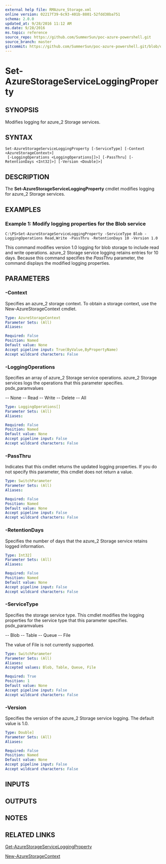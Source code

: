 ```yaml
---
external help file: RMAzure_Storage.xml
online version: 02217f39-6c93-401b-8801-52fdd38ba751
schema: 2.0.0
updated_at: 9/28/2016 11:12 AM
ms.date: 9/28/2016
ms.topic: reference
source_repo: https://github.com/SummerSun/poc-azure-powershell.git
source_branch: master
gitcommit: https://github.com/SummerSun/poc-azure-powershell.git/blob/d8e0dffd31e2c18c8974bff2988471f35271ce83/azureps-cmdlets-docs/Storage/v1.0/Set-AzureStorageServiceLoggingProperty.md
---
```


# Set-AzureStorageServiceLoggingProperty
## SYNOPSIS
Modifies logging for azure_2 Storage services.

## SYNTAX

```
Set-AzureStorageServiceLoggingProperty [-ServiceType] [-Context <AzureStorageContext>]
 [-LoggingOperations <LoggingOperations[]>] [-PassThru] [-RetentionDays <Int32]>] [-Version <Double]>]
```

## DESCRIPTION
The **Set-AzureStorageServiceLoggingProperty** cmdlet modifies logging for azure_2 Storage services.

## EXAMPLES

### Example 1: Modify logging properties for the Blob service
```
C:\PS>Set-AzureStorageServiceLoggingProperty -ServiceType Blob -LoggingOperations Read,Write -PassThru -RetentionDays 10 -Version 1.0
```

This command modifies version 1.0 logging for blob storage to include read and write operations.
azure_2 Storage service logging retains entries for 10 days.
Because this command specifies the *PassThru* parameter, the command displays the modified logging properties.

## PARAMETERS

### -Context
Specifies an azure_2 storage context.
To obtain a storage context, use the New-AzureStorageContext cmdlet.

```yaml
Type: AzureStorageContext
Parameter Sets: (All)
Aliases: 

Required: False
Position: Named
Default value: None
Accept pipeline input: True(ByValue,ByPropertyName)
Accept wildcard characters: False
```

### -LoggingOperations
Specifies an array of azure_2 Storage service operations.
azure_2 Storage services logs the operations that this parameter specifies.
psdx_paramvalues

-- None
-- Read
-- Write
-- Delete
-- All

```yaml
Type: LoggingOperations[]
Parameter Sets: (All)
Aliases: 

Required: False
Position: Named
Default value: None
Accept pipeline input: False
Accept wildcard characters: False
```

### -PassThru
Indicates that this cmdlet returns the updated logging properties.
If you do not specify this parameter, this cmdlet does not return a value.

```yaml
Type: SwitchParameter
Parameter Sets: (All)
Aliases: 

Required: False
Position: Named
Default value: None
Accept pipeline input: False
Accept wildcard characters: False
```

### -RetentionDays
Specifies the number of days that the azure_2 Storage service retains logged information.

```yaml
Type: Int32]
Parameter Sets: (All)
Aliases: 

Required: False
Position: Named
Default value: None
Accept pipeline input: False
Accept wildcard characters: False
```

### -ServiceType
Specifies the storage service type.
This cmdlet modifies the logging properties for the service type that this parameter specifies.
psdx_paramvalues

-- Blob 
-- Table
-- Queue
-- File

The value of File is not currently supported.

```yaml
Type: SwitchParameter
Parameter Sets: (All)
Aliases: 
Accepted values: Blob, Table, Queue, File

Required: True
Position: 1
Default value: None
Accept pipeline input: False
Accept wildcard characters: False
```

### -Version
Specifies the version of the azure_2 Storage service logging.
The default value is 1.0.

```yaml
Type: Double]
Parameter Sets: (All)
Aliases: 

Required: False
Position: Named
Default value: None
Accept pipeline input: False
Accept wildcard characters: False
```

## INPUTS

## OUTPUTS

## NOTES

## RELATED LINKS

[Get-AzureStorageServiceLoggingProperty](02217f39-6c93-401b-8801-52fdd38ba751)

[New-AzureStorageContext](671aeec8-b7f9-49c5-866f-da84f189ab5b)

